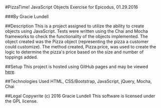 #PizzaTime!
JavaScript Objects Exercise for Epicodus, 01.29.2016

###By Gracie Lundell

##Description
This is a project assigned to utilize the ability to create objects using JavaScript. Tests were written using the Chai and Mocha frameworks to check the functionality of the objects implemented. The object created was the Pizza object (representing the pizza a customer could customize). The method created, Pizza.price, was used to create the logic to determine the pizza's price based on the size and number of toppings added.

##Setup
This project is hosted using GitHub pages and may be viewed [here](http://gracielundell.com/epicodus-code-review-4/).

##Technologies Used
HTML, CSS/Bootstrap, JavaScript, jQuery, Mocha, Chai

##Legal
Copywrite (c) 2016 Gracie Lundell
This software is licensed under the GPL license.
